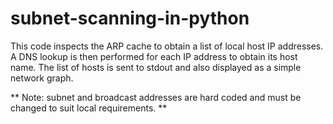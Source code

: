 # subnet-scanning-in-python

This code inspects the ARP cache to obtain a list of local host IP addresses.
A DNS lookup is then performed for each IP address to obtain its host name.
The list of hosts is sent to stdout and also displayed as a simple network graph.

** Note: subnet and broadcast addresses are hard coded and must be changed to suit local requirements. **
